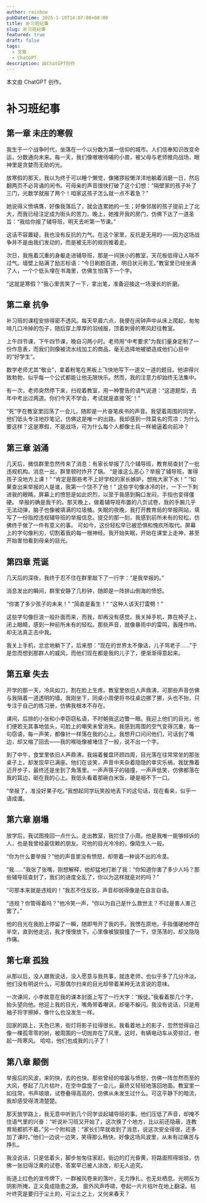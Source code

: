 ```yaml
---
author: rainbow
pubDatetime: 2025-1-19T14:07:00+08:00
title: 补习班纪事
slug: 补习班纪事
featured: true
draft: false
tags:
  - 文章
  - ChatGPT
description: 由ChatGPT创作
---
```


本文由 ChatGPT 创作。

# 补习班纪事

## 第一章 未庄的寒假

我生于一个战争时代，坐落在一个以分数为第一信仰的城市。人们信奉知识改变命运，分数通向未来。每一天，我们像嗷嗷待哺的小兽，被父母与老师推向战场，眼神里是贪婪而无助的光。

放寒假的那天，我以为终于可以睡个懒觉，像猪猡般懒洋洋地躺着消磨一日，然后翻两页不必背诵的闲书。可母亲的声音很快打破了这个幻想：“隔壁家的孩子补了三门，光数学就报了两个！咱家这孩子怎么就一点不着急？”

她说得义愤填膺，好像我落后了，就会连累她的一生；好像邻居的孩子提前上了北大，而我已经注定成为街头的苦力。晚上，她推开我的房门，仿佛下达了一道圣旨：“我给你报了辅导班，明天去听第一节课。”

这话不容置疑，我也没有反抗的力气。在这个家里，反抗是无用的——因为这场战争并不是由我们发动的，而是被无形的规则推着走。

次日，我拖着沉重的身躯走进辅导班，那是一间狭小的教室，天花板低得让人喘不过气。墙壁上贴满了励志标语：“今日刷题百道，明日状元称王。”教室里已经坐满了人，一个个低头埋在书海里，仿佛生怕落下一个字。

“这就是寒假？”我心里苦笑了一下，拿出笔，准备迎接这一场漫长的折磨。

## 第二章 抗争

补习班的课程安排得密不透风。每天早晨六点，我便在闹钟声中从床上爬起，匆匆啃几口冷掉的包子，随后穿上厚厚的羽绒服，顶着刺骨的寒风赶往教室。

上午四节课，下午四节课，晚自习两小时。老师用“中考要求”为我们量身定制了一份作息表，而我们则像被流水线加工的商品，毫无选择地被塑造成他们心目中的“好学生”。

数学老师尤其“敬业”，拿着粉笔在黑板上飞快地写下一道又一道的题目。他讲得兴致勃勃，似乎每一个公式都能让他无限快乐。然而，我的注意力却始终无法集中。

有一次，老师突然停下来，扫视着教室，用一种警告的语气说道：“这道题型，去年中考出过两道。你们今天不学会，考试就是直接‘死’！”

“死”字在教室里回荡了一会儿，随即是一片奋笔疾书的声音。我望着周围的同学，他们低头专注地抄笔记，仿佛这是唯一的出路。我却感到一阵莫名的荒凉：为什么要这样？这是寒假，不是战场，可为什么每个人都像士兵一样被逼着向前冲？

## 第三章 汹涌

几天后，微信群里忽然传来了消息：有家长举报了几个辅导班，教育局查封了一批违规机构。消息一出，群里顿时炸开了锅。
“是谁这么恶心？举报了辅导班，害得孩子没地方上课！”
“肯定是那些考不上好学校的家长嫉妒，想拖大家下水！”
“如果查出来举报的人是谁，我第一个饶不了他！”
这些字句像冰冷的针，一下一下刺进我的眼睛。屏幕上的愤怒是如此炽烈，以至于我感到胸口发闷，手指也变得僵硬。
举报的确是我干的。那天晚上，做着辅导班布置的八页试卷，我的手腕几乎无法动弹，脑子也像被填满的垃圾桶。失眠的夜晚，我打开教育局的举报网站，填写了一份指控违规辅导班的举报信息。提交的那一刻，我感到前所未有的轻松，仿佛终于做了一件有意义的事。
可如今，这份轻松早已被恐惧和愧疚所取代。屏幕上的字句像利刃，切割着我的每一根神经。我开始失眠，开始在课堂上走神，甚至开始害怕看到母亲的目光。

## 第四章 荒诞

几天后的深夜，我终于忍不住在群里敲下了一行字：“是我举报的。”

消息发出的瞬间，群里安静了几秒钟，随即是一阵排山倒海的愤怒。

“你害了多少孩子的未来！”
“简直是畜生！”
“这种人该天打雷劈！”

这些字句像巨浪一般扑面而来，而我，却再没有感觉。我关掉手机，靠在椅子上，闭上眼睛，感到一种前所未有的轻松。那些声音，就像暴雨中的雷鸣，轰隆作响，却无法真正击中我。

我关上手机，忿忿地躺下了，后来想：“现在的世界太不像话，儿子骂老子……”于是忽而想到那群人的威风，而他们现在都是我的儿子了，便渐渐得意起来。

## 第五章 失去

开学的那一天，冷风如刀，割在脸上生疼。教室里依旧人声鼎沸，可那些声音仿佛与我隔着一道透明的墙。我刚坐下，同桌小周便将书往桌边挪了挪，头也不抬，只专注于自己的练习册，仿佛我根本不存在。

课间，后排的小张和小李窃窃私语，不时朝我这边瞥一眼。我迎上他们的目光，他们便若无其事地低头，可脸上的嘲笑未曾消失。我感到周围的空气变得沉重，每一句窃语，每一声笑，都像针一样落在我的心上。我想开口问问他们，可话到了嘴边，却又缩了回去——我的喉咙像被堵住了一般，说不出一个字。

到了中午，食堂里依旧人声鼎沸，我端着餐盘环顾四周，目光落在往常常坐的那张桌子上，却发现早已满座。他们在谈笑，声音中夹杂着隐隐的幸灾乐祸，我犹豫着迈开步子，最终还是坐到了角落里。一声声筷子的碰撞，一声声低笑，仿佛都落在我的耳边，砸在我的心上。我低头看着那碗白米饭，硬是咽不下一口。

“举报了，准没好果子吃。”我想起同学玩笑般地丢下的这句话，现在看来，似乎一语成谶。

## 第六章 崩塌

放学后，我试图挽回一点什么。走出教室，我拦住了小周。他是我唯一能够倾诉的人，也是我曾经最信赖的朋友。可他的目光冷冷的，像陌生人一般。

“你为什么要举报？”他的声音里没有愤怒，却带着一种说不出的冷漠。

“我……”我张了张嘴，刚想解释，他却猛地打断了我：“你知道你害了多少人吗？那些辅导班查封了，我们的进度全乱了，你以为这样就是对的吗？”

“可那本来就是违规的！”我忍不住反驳，声音却弱得像是在自言自语。

“违规？你管得着吗？”他冷笑一声，“你以为自己是什么救世主？不过是害人害己罢了。”

他的目光在我脸上停留了一瞬，随即甩开了我的手。我愣在原地，手指僵硬地停在半空，直到他走远，我才慢慢放下。心里像被狠狠撞了一下，空荡荡的，却又隐隐作痛。

## 第七章 孤独

从那以后，没人跟我说话，没人愿意与我共事，就连老师，也似乎多了几分冷淡。他们没有明说什么，可那偶尔扫来的目光却带着某种无法言说的意味。

一次课间，小李故意在我的课本封面上写了一行大字：“叛徒。”我看着那几个字，抬头望向他。他迎上我的目光，嘴角带着嘲讽，却毫不躲闪。我没有说话，只是用袖子将字擦掉，像什么也没发生一样。

回家的路上，天色已黑，街灯将影子拉得很长。我看着地上的影子，忽然觉得自己像一棵孤零零的树，被周围的一切抛弃在了风里。这时，有辆电动车从旁掠过，卷起一阵寒风。
哈哈，他们也成我的儿子了！

## 第八章 颠倒

举报后的风波，来的快，去的也快。那些曾经的喧嚣与愤怒，仿佛一阵忽然而至的大风，卷起了几片枯叶，在空中盘旋了一会儿，最终又轻轻地落回地面。教室里一如往常，书声琅琅，试卷叠得高高的，仿佛从未发生过什么。可这平静下的暗流，我却感受得清清楚楚。

那天放学路上，我无意中听到几个同学谈起辅导班的事。他们压低了声音，却掩不住语气里的兴奋：“听说补习班又开始了，这次换了个地方，比以前还隐蔽，连教育局都抓不着。”另一个附和道：“家长们早就收到了消息，说这次安全得很，还多加了课时。”他们一边说一边笑，笑得那么畅快，好像这场风波里，从未有过痛苦与挣扎。

我没说话，只是低着头，脚步匆匆往家赶。街边的灯光昏黄，将路面照得斑驳，仿佛一张旧得泛黄的试卷，答案早已被人涂改，却无人追究。

街道上红色的宣传牌下，一群被风卷来的落叶，无力挣扎，也无处栖息。光明反为阴影所掩，正义竟成隐患之源。
窗外风声呼啸，卷起一片片枯叶在地上翻滚。枯叶终究是要归于尘土的，可尘土之上，又何来春天？

